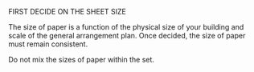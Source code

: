 FIRST DECIDE ON THE SHEET SIZE

The size of paper is a function of the physical size of your building and scale of the general arrangement plan. Once decided, the size of paper must remain consistent.

Do not mix the sizes of paper within the set.